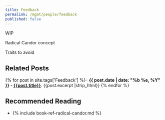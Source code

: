 ```yaml
---
title: Feedback
permalink: /mgmt/people/feedback
published: false
---
```


WIP

Radical Candor concept

Traits to avoid

## Related Posts

{% for post in site.tags['Feedback'] %}- <b>{{ post.date | date: "%b %e, %Y" }} - <a href="{{ site.baseurl }}{{ post.url }}">{{post.title}}</a></b>. {{post.excerpt |strip_html}}
{% endfor %}

## Recommended Reading

- {% include book-ref-radical-candor.md %}